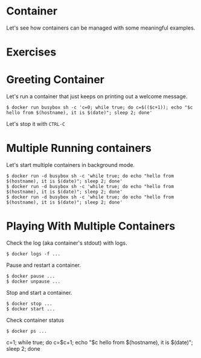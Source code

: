 Container
===========

Let's see how containers can be managed with some meaningful examples.

# Exercises

# Greeting Container

Let's run a container that just keeps on printing out a welcome message.

    $ docker run busybox sh -c 'c=0; while true; do c=$(($c+1)); echo "$c hello from $(hostname), it is $(date)"; sleep 2; done'

Let's stop it with `CTRL-C`

# Multiple Running containers

Let's start multiple containers in background mode.

    $ docker run -d busybox sh -c 'while true; do echo "hello from $(hostname), it is $(date)"; sleep 2; done'
    $ docker run -d busybox sh -c 'while true; do echo "hello from $(hostname), it is $(date)"; sleep 2; done'
    $ docker run -d busybox sh -c 'while true; do echo "hello from $(hostname), it is $(date)"; sleep 2; done'        

# Playing With Multiple Containers

Check the log (aka container's stdout) with logs.

    $ docker logs -f ...

Pause and restart a container.

    $ docker pause ...
    $ docker unpause ...

Stop and start a container.

    $ docker stop ...
    $ docker start ...

Check container status

    $ docker ps ...


c=1; while true; do c=$c+1; echo "$c hello from $(hostname), it is $(date)"; sleep 2; done
